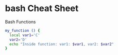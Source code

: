 # bash Cheat Sheet

Bash Functions
```sh
my_function () {
  local var1='C'
  var2='D'
  echo "Inside function: var1: $var1, var2: $var2"
}
```
<!--stackedit_data:
eyJoaXN0b3J5IjpbMTk4MDc5NjcxMV19
-->